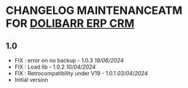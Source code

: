 # CHANGELOG MAINTENANCEATM FOR [DOLIBARR ERP CRM](https://www.dolibarr.org)

## 1.0

- FIX : error on no backup - 1.0.3 *19/06/2024*
- FIX : Load lib - 1.0.2 *10/04/2024*
- FIX : Retrocompatibility under V19 - 1.0.1 *03/04/2024*  
- Initial version
